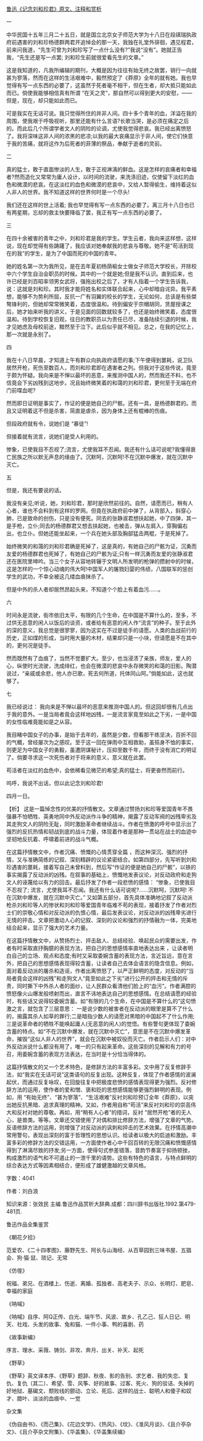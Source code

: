 [鲁迅《记念刘和珍君》原文、注释和赏析](https://www.vrrw.net/wx/9564.html)

一

中华民国十五年三月二十五日，就是国立北京女子师范大学为十八日在段祺瑞执政府前遇害的刘和珍杨德群两君开追悼会的那一天，我独在礼堂外徘徊，遇见程君，前来问我道，“先生可曾为刘和珍写了一点什么没有?”我说“没有”。她就正告我，“先生还是写一点罢; 刘和珍生前就很爱看先生的文章。”

这是我知道的，凡我所编辑的期刊，大概是因为往往有始无终之故罢，销行一向就甚为寥落，然而在这样的生活艰难中，毅然预定了《莽原》全年的就有她。我也早觉得有写一点东西的必要了，这虽然于死者毫不相干，但在生者，却大抵只能如此而已。倘使我能够相信真有所谓 “在天之灵”，那自然可以得到更大的安慰，——但是，现在，却只能如此而已。

可是我实在无话可说。我只觉得所住的并非人间。四十多个青年的血，洋溢在我的周围，使我艰于呼吸视听，那里还能有什么言语?长歌当哭，是必须在痛定之后的。而此后几个所谓学者文人的阴险的论调，尤使我觉得悲哀。我已经出离愤怒了。我将深味这非人间的浓黑的悲凉;以我的最大哀痛显示于非人间，使它们快意于我的苦痛，就将这作为后死者的菲薄的祭品，奉献于逝者的灵前。

二

真的猛士，敢于直面惨淡的人生，敢于正视淋漓的鲜血。这是怎样的哀痛者和幸福者?然而造化又常常为庸人设计，以时间的流驶，来洗涤旧迹，仅使留下淡红的血色和微漠的悲哀。在这淡红的血色和微漠的悲哀中，又给人暂得偷生，维持着这似人非人的世界。我不知道这样的世界何时是一个尽头!

我们还在这样的世上活着; 我也早觉得有写一点东西的必要了。离三月十八日也已有两星期，忘却的救主快要降临了罢，我正有写一点东西的必要了。

三

在四十余被害的青年之中，刘和珍君是我的学生。学生云者，我向来这样想，这样说，现在却觉得有些踌躇了，我应该对她奉献我的悲哀与尊敬。她不是“苟活到现在的我”的学生，是为了中国而死的中国的青年。

她的姓名第一次为我所见，是在去年夏初杨荫榆女士做女子师范大学校长，开除校中六个学生自治会职员的时候。其中的一个就是她;但是我不认识。直到后来，也许已经是刘百昭率领男女武将，强拖出校之后了，才有人指着一个学生告诉我，说：这就是刘和珍。其时我才能将姓名和实体联合起来，心中却暗自诧异。我平素想，能够不为势利所屈，反抗一广有羽翼的校长的学生，无论如何，总该是有些桀骜锋利的，但她却常常微笑着，态度很温和。待到偏安于宗帽胡同，赁屋授课之后，她才始来听我的讲义，于是见面的回数就较多了，也还是始终微笑着，态度很温和。待到学校恢复旧观，往日的教职员以为责任已尽，准备陆续引退的时候，我才见她虑及母校前途，黯然至于泣下。此后似乎就不相见。总之，在我的记忆上，那一次就是永别了。

四

我在十八日早晨，才知道上午有群众向执政府请愿的事;下午便得到噩耗，说卫队居然开枪，死伤至数百人，而刘和珍君即在遇害者之列。但我对于这些传说，竟至于颇为怀疑。我向来是不惮以最坏的恶意，来推测中国人的，然而我还不料，也不信竟会下劣凶残到这地步。况且始终微笑着的和蔼的刘和珍君，更何至于无端在府门前喋血呢?

然而即日证明是事实了，作证的便是她自己的尸骸。还有一具，是杨德群君的。而且又证明着这不但是杀害，简直是虐杀，因为身体上还有棍棒的伤痕。

但段政府就有令，说她们是 “暴徒”!

但接着就有流言，说她们是受人利用的。

惨象，已使我目不忍视了;流言，尤使我耳不忍闻。我还有什么话可说呢?我懂得衰亡民族之所以默无声息的缘由了。沉默呵，沉默呵!不在沉默中爆发，就在沉默中灭亡。

五

但是，我还有要说的话。

我没有亲见;听说，她，刘和珍君，那时是欣然前往的。自然，请愿而已，稍有人心者，谁也不会料到有这样的罗网。但竟在执政府前中弹了，从背部入，斜穿心肺，已是致命的创伤，只是没有便死。同去的张静淑君想扶起她，中了四弹，其一是手枪，立仆;同去的杨德群君又想去扶起她，也被击，弹从左肩入，穿胸偏右出，也立仆。但她还能坐起来，一个兵在她头部及胸部猛击两棍，于是死掉了。

始终微笑的和蔼的刘和珍君确是死掉了，这是真的，有她自己的尸骸为证，沉勇而友爱的杨德群君也死掉了，有她自己的尸骸为证;只有一样沉勇而友爱的张静淑君还在医院里呻吟。当三个女子从容地转辗于文明人所发明的枪弹的攒射中的时候，这是怎样的一个惊心动魂的伟大呵!中国军人的屠戮妇婴的伟绩，八国联军的惩创学生的武功，不幸全被这几缕血痕抹杀了。

但是中外的杀人者却居然昂起头来，不知道个个脸上有着血污……。

六

时间永是流驶，街市依旧太平，有限的几个生命，在中国是不算什么的，至多，不过供无恶意的闲人以饭后的谈资，或者给有恶意的闲人作“流言”的种子。至于此外的深的意义，我总觉是很寥寥，因为这实在不过是徒手的请愿。人类的血战前行的历史，正如煤的形成，当时用大量的木材，结果却只是一小块，但请愿是不在其中的，更何况是徒手。

然而既然有了血痕了，当然不觉要扩大。至少，也当浸渍了亲族，师友，爱人的心，纵使时光流驶，洗成绯红，也会在微漠的悲哀中永存微笑的和蔼的旧影。陶潜说过，“亲戚或余悲，他人亦已歌，死去何所道，托体同山阿。”倘能如此，这也就够了。

七

我已经说过： 我向来是不惮以最坏的恶意来推测中国人的。但这回却很有几点出于我的意外。一是当局者竟会这样地凶残，一是流言家竟至如此之下劣，一是中国的女性临难竟能如是之从容。

我目睹中国女子的办事，是始于去年的，虽然是少数，但看那干练坚决，百折不回的气概，曾经屡次为之感叹。至于这一回在弹雨中互相救助，虽殒身不恤的事实，则更足为中国女子的勇毅，虽遭阴谋秘计，压抑至数千年，而终于没有消亡的明证了。倘要寻求这一次死伤者对于将来的意义，意义就在此罢。

苟活者在淡红的血色中，会依稀看见微茫的希望;真的猛士，将更奋然而前行。

呜呼，我说不出话，但以此记念刘和珍君!

四月一日。



【析】 这是一篇悼念性的优美的抒情散文。文章通过赞扬刘和珍等爱国青年不畏强暴不怕牺牲、英勇地同中外反动派作斗争的精神，揭露了反动军阀的凶残卑劣及其走狗文人的阴险无耻，同时激励革命者继续战斗。作者在愤激的呼号中显示出了强烈的反抗热情和韧战到底的战斗力量，体现着作者是那种一贯站在战士的血迹中坚韧地反抗着、呼啸着前进的战斗气概。

在这篇抒情散文中，作者沉痛、愤慨的心情贯穿全篇 ，而这种深沉、强烈的抒情，又与准确简练的记叙、深刻精辟的议论紧密结合。如第四部分，先写听到刘和珍遇害的噩耗，接着写自己未曾料到，然后写“作证的便是她自己的尸骸”，以铁的事实揭露了反动派的凶残。在叙事的基础上，愤慨地发表议论，对反动政府和走狗文人的诬蔑给以有力的回击。最后抒发了作者一段悲愤的感情： “惨象，已使我目不忍视了; 流言，尤使我耳不忍闻。我还有什么话可说呢?……沉默呵，沉默呵! 不在沉默中爆发，就在沉默中灭亡。” 又如第五部分，首先具体准确地记叙了反动派枪杀刘和珍等人的惨状和刘和珍等爱国青年临难不苟的表现，接着抒发了作者对烈士们的崇敬心情和对反动派的仇恨心情，最后发表议论，对反动派的凶残卑劣进行无情的抨击。文章把激动人心的记叙、深刻的议论和强烈的抒情融为一体，完美地结合起来，显示了强大的艺术力量。

在这篇抒情散文中，从赞扬烈士、抨击敌人、总结经验、唤起民众的需要出发，作者有时采取直抒胸臆的表现方法，把自己的思想感情率直地表达出来 ，让读者明白自己的立场、观点和态度;有时又采取委婉含蓄的表现方法，言近旨远，意在言外，把自己的思想感情表现得较含蓄，让读者自己去体会语言的隐含信息。例如，面对着反动派的屠杀和造谣，作者出离愤怒了，以严正鲜明的态度，对反动的“当局者竟会这样的凶残”和走狗文人“竟至如此之下劣”进行公开的抨击和无情的斥责，同时撕下中外杀人者的面纱，让人民群众看清他们脸上的“血污”。作者满腔的愤怒像火山爆发般喷射而出，直言不讳地表达自己的思想感情。在总结请愿的经验时，有些话又说得较委婉含蓄。如“有限的几个生命，在中国是不算什么的”这句愤激之言，就包含了三层意思： 一是说少数的被害者在反动派的眼里是算不了什么的，揭露其杀人如草的罪行;二是暗指少数人的请愿对黑暗的中国起不了什么作用; 三是说革命者的牺牲不能唤起庸人(无恶意的闲人)的觉悟。有些警句更体现了委婉含蓄的特点。如“不在沉默中爆发，就在沉默中灭亡”，意思是不在沉默中爆发革命，摧毁“这似人非人的世界”，就会在沉默中被奴役而灭亡。作者启示人们：对中外反动派说什么都没有用了，唯一的只有起来革命。这些深刻的见解和有力的号召，用委婉含蓄的表现方法表达，在当时是十分恰当得体的。

这篇抒情散文的又一个艺术特色，是修辞方法的丰富多彩。文中用了反复修辞手法，如“我实在无话可说”这类语句的反复出现。这种反复，体现了作者感情的波澜起伏，而通过反复咏叹，在回旋往复中把极度悲愤的感情表现得更为强烈。反衬修辞方法的运用，使作者的爱和憎、褒和贬的思想感情能够更强烈鲜明的表现。例如，用 “有始无终”、“甚为寥落”、“生活艰难”反衬刘和珍预订全年《莽原》，以突出她反抗黑暗、追求真理的精神。又如，作者用自称“苟活”来反衬刘和珍的崇高伟大和反衬对她的尊敬。再如，用“稍有人心者”的措词，反衬 “居然开枪”者的无人心，是兽类。等等。文章还交错使用了对偶和排比修辞方法，增强了文章的气势。反语修辞方法的运用，则增强了对反动派的讽刺和抨击的艺术效果。在抒情高潮中常用警句，表现出深刻的富于哲理性的思想认识。给读者以极大的启迪和激励。丰富多彩的修辞方法的交错运用，一方面使作者心中千回百转的无限沉痛和愤慨感情得到了淋漓尽致的抒发;另一方面，使得句式参差错落，音韵节奏富于抑扬顿挫，构成激烈的语气和不可遏止的一泄千里的语势。这些有特色的语言，与特点鲜明的综合表达方式等因素相结合，便形成了雄健激越的文章风格。

字数：4041

作者：刘白浪

知识来源：张效民 主编.鲁迅作品赏析大辞典.成都：四川辞书出版社.1992.第479-481页.

鲁迅作品全集鉴赏

《朝花夕拾》

范爱农、《二十四孝图》、藤野先生、阿长与山海经、从百草园到三味书屋、五猖会、狗·猫·鼠、琐记、无常

《仿徨》

祝福、弟兄、在酒楼上、伤逝、离婚、孤独者、高老夫子、示众、长明灯、肥皂、幸福的家庭

《呐喊》

《呐喊》自序、阿Q正传、白光、端午节、风波、故乡、孔乙己、狂人日记、明天、社戏、头发的故事、兔和猫、一件小事、鸭的喜剧、药

《故事新编》

序言、理水、采薇、铸剑、非攻、奔月、出关、补天、起死

《野草》

《野草》英文译本序、《野草》题辞、秋夜、影的告别、求乞者、我的失恋、复仇、复仇〔其二〕、希望、雪、风筝、好的故事、过客、死火、狗的驳诘、失掉的好地狱、墓碣文、颓败线的颤动、立论、死后、这样的战士、聪明人和傻子和奴才、腊叶、淡淡的血痕中、一觉

杂文集

《伪自由书》、《而己集》、《花边文学》、《热风》、《坟》、《准风月谈》、《且介亭杂文》、《且介亭杂文附集》、《华盖集》、《华盖集续编》


